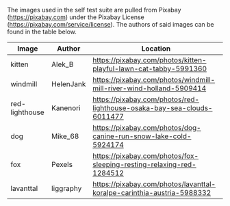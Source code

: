 The images used in the self test suite are pulled from Pixabay (https://pixabay.com) under the Pixabay License (https://pixabay.com/service/license). The authors of said images can be found in the table below.

| Image          | Author    | Location                                                               |
|----------------|-----------|------------------------------------------------------------------------|
| kitten         | Alek_B    | https://pixabay.com/photos/kitten-playful-lawn-cat-tabby-5991360       |
| windmill       | HelenJank | https://pixabay.com/photos/windmill-mill-river-wind-holland-5909414    |
| red-lighthouse | Kanenori  | https://pixabay.com/photos/red-lighthouse-osaka-bay-sea-clouds-6011477 |
| dog            | Mike_68   | https://pixabay.com/photos/dog-canine-run-snow-lake-cold-5924174       |
| fox            | Pexels    | https://pixabay.com/photos/fox-sleeping-resting-relaxing-red-1284512   |
| lavanttal      | liggraphy | https://pixabay.com/photos/lavanttal-koralpe-carinthia-austria-5988332 |